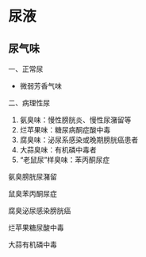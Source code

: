 # 尿液

## 尿气味

一、正常尿

+ 微弱芳香气味

二、病理性尿

1. 氨臭味：慢性膀胱炎、慢性尿潴留等
2. 烂苹果味：糖尿病酮症酸中毒
3. 腐臭味：泌尿系感染或晚期膀胱癌患者
4. 大蒜臭味：有机磷中毒者
5. “老鼠尿”样臭味：苯丙酮尿症



氨臭膀胱尿潴留

鼠臭苯丙酮尿症

腐臭泌尿感染膀胱癌

烂苹果糖尿酸中毒

大蒜有机磷中毒